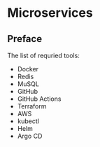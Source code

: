 # Microservices

## Preface

The list of requried tools:

* Docker
* Redis
* MuSQL
* GitHub
* GitHub Actions
* Terraform
* AWS
* kubectl
* Helm
* Argo CD